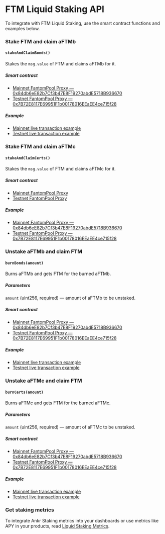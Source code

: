 # FTM Liquid Staking API

To integrate with FTM Liquid Staking, use the smart contract functions and examples below.

### Stake FTM and claim aFTMb

#### `stakeAndClaimBonds()`
 
Stakes the `msg.value` of FTM and claims aFTMb for it.

##### Smart contract

* [Mainnet FantomPool Proxy — 0x84db6eE82b7Cf3b47E8F19270abdE5718B936670](https://ftmscan.com/address/0x84db6eE82b7Cf3b47E8F19270abdE5718B936670)
* [Testnet FantomPool Proxy — 0x7B72E8117E69951F1b00178016EEaEE4ce715f28](https://testnet.ftmscan.com/address/0x7B72E8117E69951F1b00178016EEaEE4ce715f28)

##### Example

* [Mainnet live transaction example](https://ftmscan.com/tx/0x8139d09140c1da66479c37e7ccf812a220e553912c97bd61a2c947a47db5fc7f)
* [Testnet live transaction example](https://testnet.ftmscan.com/tx/0xa1f188a65446f82fc635f10ec78272f9f8e0cf3288668a1bc944c0f7bfd5628a)


### Stake FTM and claim aFTMc

#### `stakeAndClaimCerts()`
 
Stakes the `msg.value` of FTM and claims aFTMc for it.

##### Smart contract

* [Mainnet FantomPool Proxy](https://ftmscan.com/address/0x84db6eE82b7Cf3b47E8F19270abdE5718B936670)
* [Testnet FantomPool Proxy](https://testnet.ftmscan.com/address/0x7B72E8117E69951F1b00178016EEaEE4ce715f28)

##### Example

* [Mainnet FantomPool Proxy — 0x84db6eE82b7Cf3b47E8F19270abdE5718B936670](https://ftmscan.com/address/0x84db6eE82b7Cf3b47E8F19270abdE5718B936670)
* [Testnet FantomPool Proxy — 0x7B72E8117E69951F1b00178016EEaEE4ce715f28](https://testnet.ftmscan.com/address/0x7B72E8117E69951F1b00178016EEaEE4ce715f28)

### Unstake aFTMb and claim FTM

#### `burnBonds(amount)`
 
Burns aFTMb and gets FTM for the burned aFTMb.

##### Parameters 

`amount` (uint256, required) — amount of aFTMb to be unstaked.

##### Smart contract

* [Mainnet FantomPool Proxy — 0x84db6eE82b7Cf3b47E8F19270abdE5718B936670](https://ftmscan.com/address/0x84db6eE82b7Cf3b47E8F19270abdE5718B936670)
* [Testnet FantomPool Proxy — 0x7B72E8117E69951F1b00178016EEaEE4ce715f28](https://testnet.ftmscan.com/address/0x7B72E8117E69951F1b00178016EEaEE4ce715f28)

##### Example

* [Mainnet live transaction example](https://ftmscan.com/tx/0x067abdbf4a3119d04580cb8b4de9f8af2ecf43bc0e574ba62aba3a89bddfff75)
* [Testnet live transaction example](https://testnet.ftmscan.com/tx/0x14416cf8043e0f7207779394d18b0cf507fb78aa5cbe9209fd576a20067fdec6)


### Unstake aFTMc and claim FTM

#### `burnCerts(amount)`
 
Burns aFTMc and gets FTM for the burned aFTMc.

##### Parameters 

`amount` (uint256, required) — amount of aFTMc to be unstaked.

##### Smart contract

* [Mainnet FantomPool Proxy — 0x84db6eE82b7Cf3b47E8F19270abdE5718B936670](https://ftmscan.com/address/0x84db6eE82b7Cf3b47E8F19270abdE5718B936670)
* [Testnet FantomPool Proxy — 0x7B72E8117E69951F1b00178016EEaEE4ce715f28](https://testnet.ftmscan.com/address/0x7B72E8117E69951F1b00178016EEaEE4ce715f28)

##### Example

* [Mainnet live transaction example](https://ftmscan.com/tx/0x303e68588bf68dbfd515a7d1b46198c18b8b978b1bee540ff8386e871c7dc4d9)
* [Testnet live transaction example](https://testnet.ftmscan.com/tx/0x7ca2d6bda3db3d4c60119d6a1bc5e9245d24066669a30caafa275d147cf3c9fc)


### Get staking metrics

To integrate Ankr Staking metrics into your dashboards or use metrics like APY in your products, read [Liquid Staking Metrics](/staking/for-integrators/restful-api/staking-metrics/).


